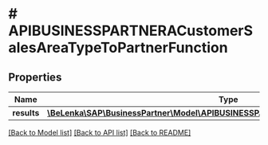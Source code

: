 # # APIBUSINESSPARTNERACustomerSalesAreaTypeToPartnerFunction

## Properties

Name | Type | Description | Notes
------------ | ------------- | ------------- | -------------
**results** | [**\BeLenka\SAP\BusinessPartner\Model\APIBUSINESSPARTNERACustSalesPartnerFuncType[]**](APIBUSINESSPARTNERACustSalesPartnerFuncType.md) |  | [optional]

[[Back to Model list]](../../README.md#models) [[Back to API list]](../../README.md#endpoints) [[Back to README]](../../README.md)
